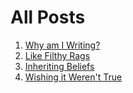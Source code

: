# All Posts
1. [Why am I Writing?](/post/1)
2. [Like Filthy Rags](/post/2)
3. [Inheriting Beliefs](/post/3)
4. [Wishing it Weren't True](/post/4)
